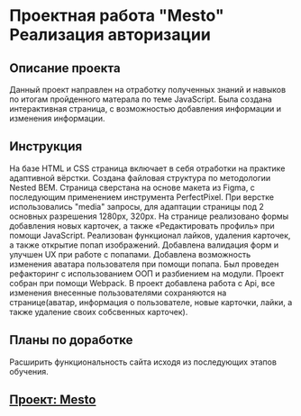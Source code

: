 # Проектная работа "Mesto"  Реализация авторизации

## Описание проекта  

Данный проект направлен на отработку полученных знаний и навыков по итогам пройденного матерала по теме JavaScript. Была создана интерактивная страница, с возможностью добавления информации и изменения информации.

## Инструкция  

На базе HTML и CSS страница включает в себя отработки на практике адаптивной вёрстки. Создана файловая структура по методологии Nested BEM. Страница сверстана на основе макета из Figma, с последующим применением инструмента PerfectPixel. При верстке использовались "media" запросы, для адаптации страницы под 2 основных разрешения  1280px, 320px. На странице реализовано формы добавления новых карточек, а также «Редактировать профиль» при помощи JavaScript. Реализован функционал лайков, удаления карточек, а также открытие попап изображений. Добавлена валидация форм и улучшен UX при работе с попапами. Добавлена возможность изменения аватара пользователя при помощи попапа.
Был проведен рефакторинг с использованием ООП и разбиением на модули. Проект собран при помощи Webpack.
В проект добавлена работа с Api, все изменения внесенные пользователями сохраняются на странице(аватар, информация о пользователе, новые карточки, лайки, а также удаление своих собсвенных карточек).

## Планы по доработке

Расширить функциональность сайта исходя из последующих этапов обучения.


## [Проект: Mesto](https://jambion808.github.io/mesto/)

